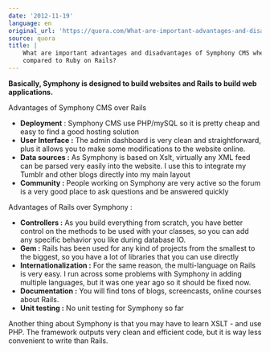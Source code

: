 ```yaml
---
date: '2012-11-19'
language: en
original_url: 'https://quora.com/What-are-important-advantages-and-disadvantages-of-Symphony-CMS-when-compared-to-Ruby-on-Rails/answer/Clément-Renaud'
source: quora
title: |
    What are important advantages and disadvantages of Symphony CMS when
    compared to Ruby on Rails?
---
```


**Basically, Symphony is designed to build websites and Rails to build
web applications.** 
 
Advantages of Symphony CMS over Rails 
 

-   **Deployment** : Symphony CMS use PHP/mySQL so it is pretty cheap
    and easy to find a good hosting solution
-   **User Interface :** The admin dashboard is very clean and
    straightforward, plus it allows you to make some modifications to
    the website online.
-   **Data sources :** As Symphony is based on Xslt, virtually any XML
    feed can be parsed very easily into the website. I use this to
    integrate my Tumblr and other blogs directly into my main layout
-   **Community :** People working on Symphony are very active so the
    forum is a very good place to ask questions and be answered quickly

 
Advantages of Rails over Symphony : 
 

-   **Controllers :** As you build everything from scratch, you have
    better control on the methods to be used with your classes, so you
    can add any specific behavior you like during database IO.
-   **Gem :** Rails has been used for any kind of projects from the
    smallest to the biggest, so you have a lot of libraries that you can
    use directly
-   **Internationalization :** For the same reason, the multi-language
    on Rails is very easy. I run across some problems with Symphony in
    adding multiple languages, but it was one year ago so it should be
    fixed now.
-   **Documentation :** You will find tons of blogs, screencasts, online
    courses about Rails.
-   **Unit testing :** No unit testing for Symphony so far

 
Another thing about Symphony is that you may have to learn XSLT - and
use PHP. The framework outputs very clean and efficient code, but it is
way less convenient to write than Rails.
